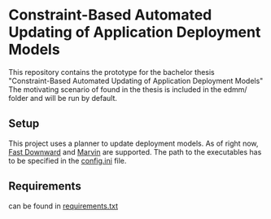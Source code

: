 # Constraint-Based Automated Updating of Application Deployment Models

This repository contains the prototype for the bachelor thesis    
"Constraint-Based Automated Updating of Application Deployment Models"   
The motivating scenario of found in the thesis is included in the edmm/ folder and will be run by default.

## Setup
This project uses a planner to update deployment models. As of right now, 
[Fast Downward](http://www.fast-downward.org/) and [Marvin](https://nms.kcl.ac.uk/planning/software/marvin.html) are supported. The path to the executables has to be specified in the [config.ini](https://github.com/FlxB2/Constraint-Based-Automated-Updating-of-Application-Deployment-Models/blob/master/config.ini) file.

## Requirements
can be found in [requirements.txt](https://github.com/FlxB2/Constraint-Based-Automated-Updating-of-Application-Deployment-Models/blob/master/requirements.txt)

